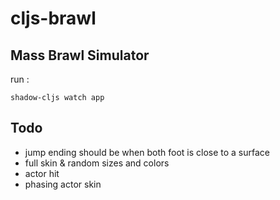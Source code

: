 # cljs-brawl

## Mass Brawl Simulator

run :

```shadow-cljs watch app```

## Todo

* jump ending should be when both foot is close to a surface
* full skin & random sizes and colors
* actor hit
* phasing actor skin